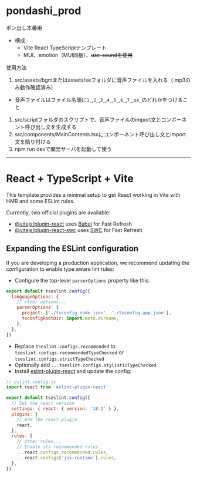 # pondashi_prod
ポン出し本番用

- 構成
  - Vite React TypeScriptテンプレート
  - MUI、emotion（MUI同梱）、~~use-soundを使用~~

使用方法
1. src/assets/bgmまたはassets/seフォルダに音声ファイルを入れる（.mp3のみ動作確認済み）
  - 音声ファイルはファイル名頭に`1_`,`2_`,`3_`,`4_`,`5_`,`6_`,`7_`,`se_`のどれかをつけること
1. src/scriptフォルダのスクリプトで、音声ファイルのimport文とコンポーネント呼び出し文を生成する
1. src/components/MainContents.tsxにコンポーネント呼び出し文とimport文を貼り付ける
1. npm run devで開発サーバを起動して使う

---

# React + TypeScript + Vite

This template provides a minimal setup to get React working in Vite with HMR and some ESLint rules.

Currently, two official plugins are available:

- [@vitejs/plugin-react](https://github.com/vitejs/vite-plugin-react/blob/main/packages/plugin-react/README.md) uses [Babel](https://babeljs.io/) for Fast Refresh
- [@vitejs/plugin-react-swc](https://github.com/vitejs/vite-plugin-react-swc) uses [SWC](https://swc.rs/) for Fast Refresh

## Expanding the ESLint configuration

If you are developing a production application, we recommend updating the configuration to enable type aware lint rules:

- Configure the top-level `parserOptions` property like this:

```js
export default tseslint.config({
  languageOptions: {
    // other options...
    parserOptions: {
      project: ['./tsconfig.node.json', './tsconfig.app.json'],
      tsconfigRootDir: import.meta.dirname,
    },
  },
})
```

- Replace `tseslint.configs.recommended` to `tseslint.configs.recommendedTypeChecked` or `tseslint.configs.strictTypeChecked`
- Optionally add `...tseslint.configs.stylisticTypeChecked`
- Install [eslint-plugin-react](https://github.com/jsx-eslint/eslint-plugin-react) and update the config:

```js
// eslint.config.js
import react from 'eslint-plugin-react'

export default tseslint.config({
  // Set the react version
  settings: { react: { version: '18.3' } },
  plugins: {
    // Add the react plugin
    react,
  },
  rules: {
    // other rules...
    // Enable its recommended rules
    ...react.configs.recommended.rules,
    ...react.configs['jsx-runtime'].rules,
  },
})
```
